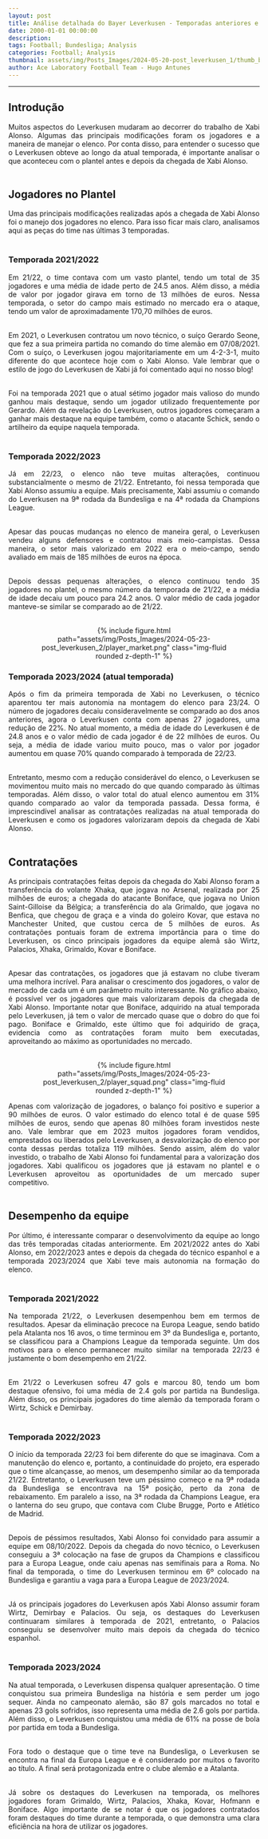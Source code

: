 ```yaml
---
layout: post
title: Análise detalhada do Bayer Leverkusen - Temporadas anteriores e campanha atual
date: 2000-01-01 00:00:00
description:
tags: Football; Bundesliga; Analysis
categories: Football; Analysis
thumbnail: assets/img/Posts_Images/2024-05-20-post_leverkusen_1/thumb_bayer.png
author: Ace Laboratory Football Team - Hugo Antunes
---
```


---
<h2>Introdução</h2>

<div style="text-align: justify">

Muitos aspectos do Leverkusen mudaram ao decorrer do trabalho de Xabi Alonso. Algumas das principais modificações foram os jogadores e a maneira de manejar o elenco. Por conta disso, para entender o sucesso que o Leverkusen obteve ao longo da atual temporada, é importante analisar o que aconteceu com o plantel antes e depois da chegada de Xabi Alonso.<br/><br/>

<h2>Jogadores no Plantel</h2>
Uma das principais modificações realizadas após a chegada de Xabi Alonso foi o manejo dos jogadores no elenco. Para isso ficar mais claro, analisamos aqui as peças do time nas últimas 3 temporadas.<br/><br/>

<h3>Temporada 2021/2022</h3>
Em 21/22, o time contava com um vasto plantel, tendo um total de 35 jogadores e uma média de idade perto de 24.5 anos. Além disso, a média de valor por jogador girava em torno de 13 milhões de euros. Nessa temporada, o setor do campo mais estimado no mercado era o ataque, tendo um valor de aproximadamente 170,70 milhões de euros.<br/><br/>

Em 2021, o Leverkusen contratou um novo técnico, o suíço Gerardo Seone, que fez a sua primeira partida no comando do time alemão em 07/08/2021. Com o suíço, o Leverkusen jogou majoritariamente em um 4-2-3-1, muito diferente do que acontece hoje com o Xabi Alonso. Vale lembrar que o estilo de jogo do Leverkusen de Xabi já foi comentado aqui no nosso blog!<br/><br/>

Foi na temporada 2021 que o atual sétimo jogador mais valioso do mundo ganhou mais destaque, sendo um jogador utilizado frequentemente por Gerardo. Além da revelação do Leverkusen, outros jogadores começaram a ganhar mais destaque na equipe também, como o atacante Schick, sendo o artilheiro da equipe naquela temporada.<br/><br/>

<h3>Temporada 2022/2023</h3>
Já em 22/23, o elenco não teve muitas alterações, continuou substancialmente o mesmo de 21/22. Entretanto, foi nessa temporada que Xabi Alonso assumiu a equipe. Mais precisamente, Xabi assumiu o comando do Leverkusen na 9ª rodada da Bundesliga e na 4ª rodada da Champions League.<br/><br/>

Apesar das poucas mudanças no elenco de maneira geral, o Leverkusen vendeu alguns defensores e contratou mais meio-campistas. Dessa maneira, o setor mais valorizado em 2022 era o meio-campo, sendo avaliado em mais de 185 milhões de euros na época.<br/><br/>

Depois dessas pequenas alterações, o elenco continuou tendo 35 jogadores no plantel, o mesmo número da temporada de 21/22, e a média de idade decaiu um pouco para 24.2 anos. O valor médio de cada jogador manteve-se similar se comparado ao de 21/22.<br/><br/>

<div style="width: 80%; margin: 0 auto; text-align: center;">
{% include figure.html path="assets/img/Posts_Images/2024-05-23-post_leverkusen_2/player_market.png" class="img-fluid rounded z-depth-1" %}
</div>


<h3>Temporada 2023/2024 (atual temporada)</h3>
Após o fim da primeira temporada de Xabi no Leverkusen, o técnico aparentou ter mais autonomia na montagem do elenco para 23/24. O número de jogadores decaiu consideravelmente se comparado ao dos anos anteriores, agora o Leverkusen conta com apenas 27 jogadores, uma redução de 22%. No atual momento, a média de idade do Leverkusen é de 24.8 anos e o valor médio de cada jogador é de 22 milhões de euros. Ou seja, a média de idade variou muito pouco, mas o valor por jogador aumentou em quase 70% quando comparado à temporada de 22/23.<br/><br/>

Entretanto, mesmo com a redução considerável do elenco, o Leverkusen se movimentou muito mais no mercado do que quando comparado às últimas temporadas. Além disso, o valor total do atual elenco aumentou em 31% quando comparado ao valor da temporada passada. Dessa forma, é imprescindível analisar as contratações realizadas na atual temporada do Leverkusen e como os jogadores valorizaram depois da chegada de Xabi Alonso.<br/><br/>

<h2>Contratações</h2>
As principais contratações feitas depois da chegada do Xabi Alonso foram a transferência do volante Xhaka, que jogava no Arsenal, realizada por 25 milhões de euros; a chegada do atacante Boniface, que jogava no Union Saint-Gilloise da Bélgica; a transferência do ala Grimaldo, que jogava no Benfica, que chegou de graça e a vinda do goleiro Kovar, que estava no Manchester United, que custou cerca de 5 milhões de euros. As contratações pontuais foram de extrema importância para o time do Leverkusen, os cinco principais jogadores da equipe alemã são Wirtz, Palacios, Xhaka, Grimaldo, Kovar e Boniface.<br/><br/>

Apesar das contratações, os jogadores que já estavam no clube tiveram uma melhora incrível. Para analisar o crescimento dos jogadores, o valor de mercado de cada um é um parâmetro muito interessante. No gráfico abaixo, é possível ver os jogadores que mais valorizaram depois da chegada de Xabi Alonso. Importante notar que Boniface, adquirido na atual temporada pelo Leverkusen, já tem o valor de mercado quase que o dobro do que foi pago. Boniface e Grimaldo, este último que foi adquirido de graça, evidencia como as contratações foram muito bem executadas, aproveitando ao máximo as oportunidades no mercado.<br/><br/>

<div style="width: 80%; margin: 0 auto; text-align: center;">
{% include figure.html path="assets/img/Posts_Images/2024-05-23-post_leverkusen_2/player_squad.png" class="img-fluid rounded z-depth-1" %}
</div>


Apenas com valorização de jogadores, o balanço foi positivo e superior a 90 milhões de euros. O valor estimado do elenco total é de quase 595 milhões de euros, sendo que apenas 80 milhões foram investidos neste ano. Vale lembrar que em 2023 muitos jogadores foram vendidos, emprestados ou liberados pelo Leverkusen, a desvalorização do elenco por conta dessas perdas totaliza 119 milhões. Sendo assim, além do valor investido, o trabalho de Xabi Alonso foi fundamental para a valorização dos jogadores. Xabi qualificou os jogadores que já estavam no plantel e o Leverkusen aproveitou as oportunidades de um mercado super competitivo.<br/><br/>

<h2>Desempenho da equipe</h2>
Por último, é interessante comparar o desenvolvimento da equipe ao longo das três temporadas citadas anteriormente. Em 2021/2022 antes do Xabi Alonso, em 2022/2023 antes e depois da chegada do técnico espanhol e a temporada 2023/2024 que Xabi teve mais autonomia na formação do elenco.<br/><br/>

<h3>Temporada 2021/2022</h3>
Na temporada 21/22, o Leverkusen desempenhou bem em termos de resultados. Apesar da eliminação precoce na Europa League, sendo batido pela Atalanta nos 16 avos, o time terminou em 3º da Bundesliga e, portanto, se classificou para a Champions League da temporada seguinte. Um dos motivos para o elenco permanecer muito similar na temporada 22/23 é justamente o bom desempenho em 21/22.<br/><br/>

Em 21/22 o Leverkusen sofreu 47 gols e marcou 80, tendo um bom destaque ofensivo, foi uma média de 2.4 gols por partida na Bundesliga. Além disso, os principais jogadores do time alemão da temporada foram o Wirtz, Schick e Demirbay.<br/><br/>

<h3>Temporada 2022/2023</h3>
O início da temporada 22/23 foi bem diferente do que se imaginava. Com a manutenção do elenco e, portanto, a continuidade do projeto, era esperado que o time alcançasse, ao menos, um desempenho similar ao da temporada 21/22. Entretanto, o Leverkusen teve um péssimo começo e na 9ª rodada da Bundesliga se encontrava na 15ª posição, perto da zona de rebaixamento. Em paralelo a isso, na 3ª rodada da Champions League, era o lanterna do seu grupo, que contava com Clube Brugge, Porto e Atlético de Madrid.<br/><br/>

Depois de péssimos resultados, Xabi Alonso foi convidado para assumir a equipe em 08/10/2022. Depois da chegada do novo técnico, o Leverkusen conseguiu a 3ª colocação na fase de grupos da Champions e classificou para a Europa League, onde caiu apenas nas semifinais para a Roma. No final da temporada, o time do Leverkusen terminou em 6º colocado na Bundesliga e garantiu a vaga para a Europa League de 2023/2024.<br/><br/>

Já os principais jogadores do Leverkusen após Xabi Alonso assumir foram Wirtz, Demirbay e Palacios. Ou seja, os destaques do Leverkusen continuaram similares à temporada de 2021, entretanto, o Palacios conseguiu se desenvolver muito mais depois da chegada do técnico espanhol.<br/><br/>

<h3>Temporada 2023/2024</h3>
Na atual temporada, o Leverkusen dispensa qualquer apresentação. O time conquistou sua primeira Bundesliga na história e sem perder um jogo sequer. Ainda no campeonato alemão, são 87 gols marcados no total e apenas 23 gols sofridos, isso representa uma média de 2.6 gols por partida. Além disso, o Leverkusen conquistou uma média de 61% na posse de bola por partida em toda a Bundesliga.<br/><br/>

Fora todo o destaque que o time teve na Bundesliga, o Leverkusen se encontra na final da Europa League e é considerado por muitos o favorito ao título. A final será protagonizada entre o clube alemão e a Atalanta.<br/><br/>

Já sobre os destaques do Leverkusen na temporada, os melhores jogadores foram Grimaldo, Wirtz, Palacios, Xhaka, Kovar, Hofmann e Boniface. Algo importante de se notar é que os jogadores contratados foram destaques do time durante a temporada, o que demonstra uma clara eficiência na hora de utilizar os jogadores.<br/><br/>
</div>

